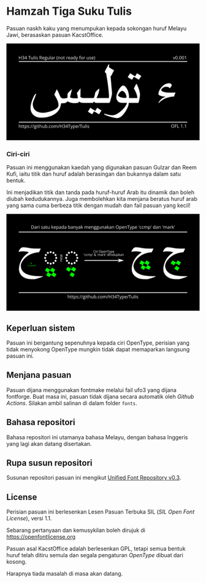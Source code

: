 # Hamzah Tiga Suku Tulis
Pasuan naskh kaku yang menumpukan kepada sokongan huruf Melayu Jawi, berasaskan pasuan KacstOffice.

![Sample Image](documentation/gambar1.png)

### Ciri-ciri

Pasuan ini menggunakan kaedah yang digunakan pasuan Gulzar dan Reem Kufi, iaitu titik dan huruf adalah berasingan dan bukannya dalam satu bentuk.

Ini menjadikan titik dan tanda pada huruf-huruf Arab itu dinamik dan boleh diubah kedudukannya. Juga membolehkan kita menjana beratus huruf arab yang sama cuma berbeza titik dengan mudah dan fail pasuan yang kecil!

![Titik dinamik](documentation/gambar2.png)

## Keperluan sistem

Pasuan ini bergantung sepenuhnya kepada ciri OpenType, perisian yang tidak menyokong OpenType mungkin tidak dapat memaparkan langsung pasuan ini.

## Menjana pasuan

Pasuan dijana menggunakan fontmake melalui fail ufo3 yang dijana fontforge.
Buat masa ini, pasuan tidak dijana secara automatik oleh *Github Actions*. Silakan ambil salinan di dalam folder `fonts`.

## Bahasa repositori
Bahasa repositori ini utamanya bahasa Melayu, dengan bahasa Inggeris yang lagi akan datang disertakan.

## Rupa susun repositori

Susunan repositori pasuan ini mengikut [Unified Font Repository v0.3](https://github.com/unified-font-repository/Unified-Font-Repository).

## License

Perisian pasuan ini berlesenkan Lesen Pasuan Terbuka SIL (*SIL Open Font License*), versi 1.1.

Sebarang pertanyaan dan kemusykilan boleh dirujuk di https://openfontlicense.org

Pasuan asal KacstOffice adalah berlesenkan GPL, tetapi semua bentuk huruf telah ditiru semula dan segala pengaturan *OpenType* dibuat dari kosong.

Harapnya tiada masalah di masa akan datang.
